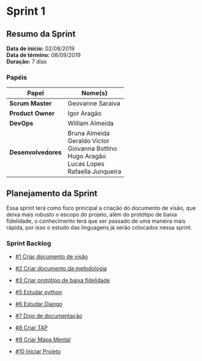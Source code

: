 # Sprint 1

## Resumo da Sprint

**Data de início:** 02/08/2019  
**Data de término:** 08/09/2019  
**Duração:** 7 dias  

### Papéis

|Papel|Nome(s)|
|--|--|
|**Scrum Master**|Geovanne Saraiva|
|**Product Owner**|Igor Aragão|
|**DevOps**|William Almeida|
|**Desenvolvedores**|Bruna Almeida </br> Geraldo Victor </br> Giovanna Bottino </br> Hugo Aragão </br> Lucas Lopes </br> Rafaella Junqueira|

## Planejamento da Sprint

Essa sprint terá como foco principal a criação do documento de visão, que deixa mais robusto o escopo do projeto, além do protótipo de baixa fidelidade, o conhecimento terá que ser passado de uma maneira mais rápida, por isso o estudo das linguagens já serão colocados nessa sprint.

### Sprint Backlog

- [#1 Criar documento de visão](https://github.com/fga-eps-mds/2019.2-FoodCare/issues/10)

- [#2 Criar documento da metodologia](https://github.com/fga-eps-mds/2019.2-FoodCare/issues/12)

- [#3 Criar protótipo de baixa fidelidade](https://github.com/fga-eps-mds/2019.2-FoodCare/issues/18)

- [#5 Estudar python](https://github.com/fga-eps-mds/2019.2-FoodCare/issues/19)

- [#6 Estudar Django](https://github.com/fga-eps-mds/2019.2-FoodCare/issues/19)

- [#7 Dojo de documentação](https://github.com/fga-eps-mds/2019.2-FoodCare/issues/14)

- [#8 Criar TAP](https://github.com/fga-eps-mds/2019.2-FoodCare/issues/16)

- [#9 Criar Mapa Mental](https://github.com/fga-eps-mds/2019.2-FoodCare/issues/17)

- [#10 Iniciar Projeto](https://github.com/fga-eps-mds/2019.2-foodcare/issues/15)
